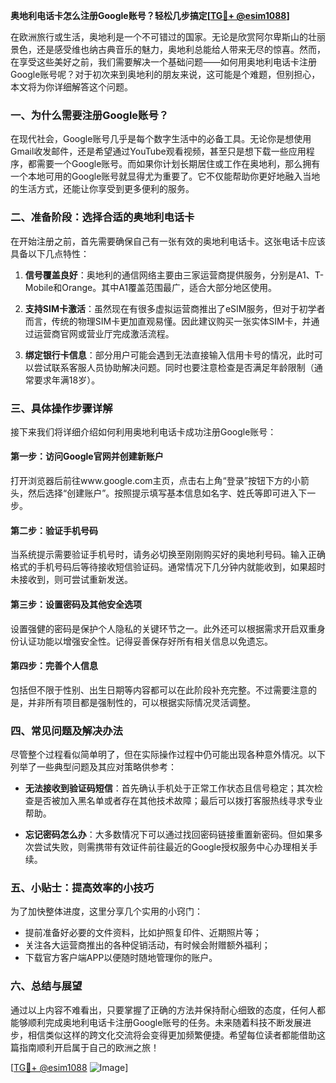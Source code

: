 **奥地利电话卡怎么注册Google账号？轻松几步搞定[[TG💪+ @esim1088](https://t.me/s/esim1088)]**

在欧洲旅行或生活，奥地利是一个不可错过的国家。无论是欣赏阿尔卑斯山的壮丽景色，还是感受维也纳古典音乐的魅力，奥地利总能给人带来无尽的惊喜。然而，在享受这些美好之前，我们需要解决一个基础问题——如何用奥地利电话卡注册Google账号呢？对于初次来到奥地利的朋友来说，这可能是个难题，但别担心，本文将为你详细解答这个问题。

### 一、为什么需要注册Google账号？

在现代社会，Google账号几乎是每个数字生活中的必备工具。无论你是想使用Gmail收发邮件，还是希望通过YouTube观看视频，甚至只是想下载一些应用程序，都需要一个Google账号。而如果你计划长期居住或工作在奥地利，那么拥有一个本地可用的Google账号就显得尤为重要了。它不仅能帮助你更好地融入当地的生活方式，还能让你享受到更多便利的服务。

### 二、准备阶段：选择合适的奥地利电话卡

在开始注册之前，首先需要确保自己有一张有效的奥地利电话卡。这张电话卡应该具备以下几点特性：

1. **信号覆盖良好**：奥地利的通信网络主要由三家运营商提供服务，分别是A1、T-Mobile和Orange。其中A1覆盖范围最广，适合大部分地区使用。
   
2. **支持SIM卡激活**：虽然现在有很多虚拟运营商推出了eSIM服务，但对于初学者而言，传统的物理SIM卡更加直观易懂。因此建议购买一张实体SIM卡，并通过运营商官网或营业厅完成激活流程。

3. **绑定银行卡信息**：部分用户可能会遇到无法直接输入信用卡号的情况，此时可以尝试联系客服人员协助解决问题。同时也要注意检查是否满足年龄限制（通常要求年满18岁）。

### 三、具体操作步骤详解

接下来我们将详细介绍如何利用奥地利电话卡成功注册Google账号：

#### 第一步：访问Google官网并创建新账户
打开浏览器后前往www.google.com主页，点击右上角“登录”按钮下方的小箭头，然后选择“创建账户”。按照提示填写基本信息如名字、姓氏等即可进入下一步。

#### 第二步：验证手机号码
当系统提示需要验证手机号时，请务必切换至刚刚购买好的奥地利号码。输入正确格式的手机号码后等待接收短信验证码。通常情况下几分钟内就能收到，如果超时未接收到，则可尝试重新发送。

#### 第三步：设置密码及其他安全选项
设置强健的密码是保护个人隐私的关键环节之一。此外还可以根据需求开启双重身份认证功能以增强安全性。记得妥善保存好所有相关信息以免遗忘。

#### 第四步：完善个人信息
包括但不限于性别、出生日期等内容都可以在此阶段补充完整。不过需要注意的是，并非所有项目都是强制性的，可以根据实际情况灵活调整。

### 四、常见问题及解决办法

尽管整个过程看似简单明了，但在实际操作过程中仍可能出现各种意外情况。以下列举了一些典型问题及其应对策略供参考：

- **无法接收到验证码短信**：首先确认手机处于正常工作状态且信号稳定；其次检查是否被加入黑名单或者存在其他技术故障；最后可以拨打客服热线寻求专业帮助。
  
- **忘记密码怎么办**：大多数情况下可以通过找回密码链接重置新密码。但如果多次尝试失败，则需携带有效证件前往最近的Google授权服务中心办理相关手续。

### 五、小贴士：提高效率的小技巧

为了加快整体进度，这里分享几个实用的小窍门：
- 提前准备好必要的文件资料，比如护照复印件、近期照片等；
- 关注各大运营商推出的各种促销活动，有时候会附赠额外福利；
- 下载官方客户端APP以便随时随地管理你的账户。

### 六、总结与展望

通过以上内容不难看出，只要掌握了正确的方法并保持耐心细致的态度，任何人都能够顺利完成奥地利电话卡注册Google账号的任务。未来随着科技不断发展进步，相信类似这样的跨文化交流将会变得更加频繁便捷。希望每位读者都能借助这篇指南顺利开启属于自己的欧洲之旅！

[[TG💪+ @esim1088](https://t.me/s/esim1088) ![Image](https://i.postimg.cc/4NQfJmqS/Snipaste-2025-05-13-00-14-12.png)]